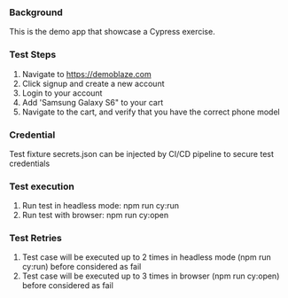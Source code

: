 ### Background

This is the demo app that showcase a Cypress exercise.

### Test Steps

1. Navigate to https://demoblaze.com
2. Click signup and create a new account
3. Login to your account
4. Add 'Samsung Galaxy S6" to your cart
5. Navigate to the cart, and verify that you have the correct phone model

### Credential
Test fixture secrets.json can be injected by CI/CD pipeline to secure test credentials 

### Test execution
1. Run test in headless mode: npm run cy:run
2. Run test with browser: npm run cy:open

### Test Retries
1. Test case will be executed up to 2 times in headless mode (npm run cy:run) before considered as fail
2. Test case will be executed up to 3 times in browser (npm run cy:open) before considered as fail 